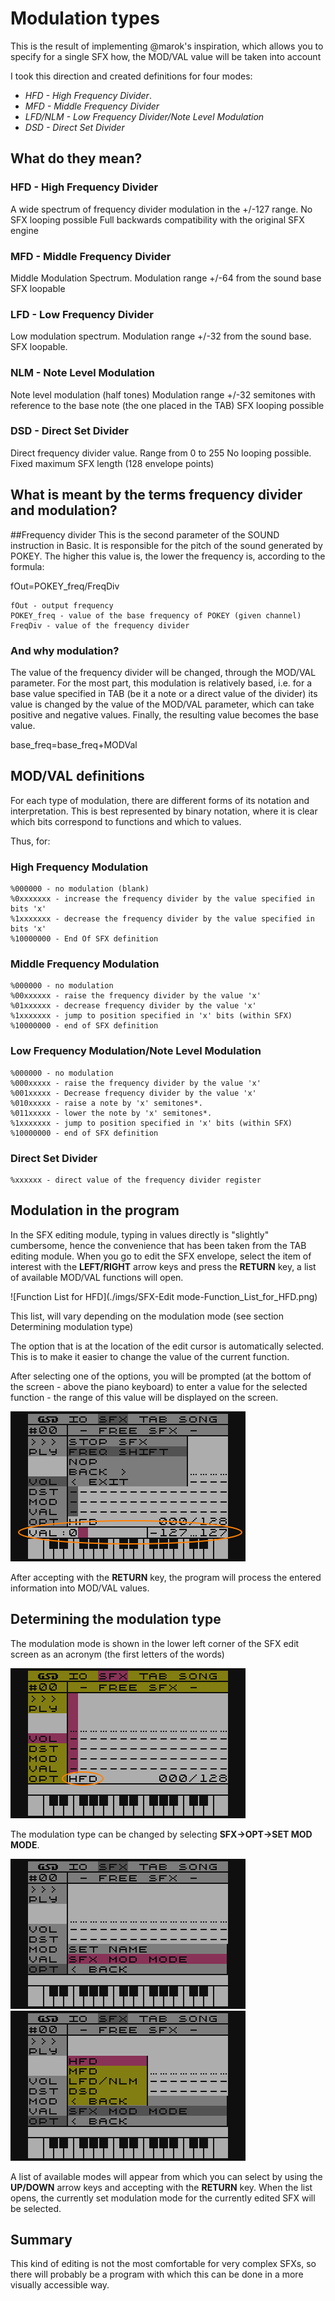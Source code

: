 # Modulation types

This is the result of implementing @marok's inspiration, which allows you to specify for a single SFX how, the MOD/VAL value will be taken into account

I took this direction and created definitions for four modes:

- *HFD - High Frequency Divider*.
- *MFD - Middle Frequency Divider*
- *LFD/NLM - Low Frequency Divider/Note Level Modulation*
- *DSD - Direct Set Divider*

## What do they mean?

### HFD - High Frequency Divider
A wide spectrum of frequency divider modulation in the +/-127 range.
No SFX looping possible
Full backwards compatibility with the original SFX engine

### MFD - Middle Frequency Divider
Middle Modulation Spectrum.
Modulation range +/-64 from the sound base
SFX loopable

### LFD - Low Frequency Divider
Low modulation spectrum.
Modulation range +/-32 from the sound base.
SFX loopable.

### NLM - Note Level Modulation
Note level modulation (half tones)
Modulation range +/-32 semitones with reference to the base note (the one placed in the TAB)
SFX looping possible

### DSD - Direct Set Divider
Direct frequency divider value.
Range from 0 to 255
No looping possible.
Fixed maximum SFX length (128 envelope points)

## What is meant by the terms frequency divider and modulation?
##Frequency divider
This is the second parameter of the SOUND instruction in Basic. It is responsible for the pitch of the sound generated by POKEY. The higher this value is, the lower the frequency is, according to the formula:

fOut=POKEY_freq/FreqDiv

~~~
fOut - output frequency
POKEY_freq - value of the base frequency of POKEY (given channel)
FreqDiv - value of the frequency divider
~~~

### And why modulation?
The value of the frequency divider will be changed, through the MOD/VAL parameter. For the most part, this modulation is relatively based, i.e. for a base value specified in TAB (be it a note or a direct value of the divider) its value is changed by the value of the MOD/VAL parameter, which can take positive and negative values. Finally, the resulting value becomes the base value.

base_freq=base_freq+MODVal

## MOD/VAL definitions
For each type of modulation, there are different forms of its notation and interpretation. This is best represented by binary notation, where it is clear which bits correspond to functions and which to values.

Thus, for:

### High Frequency Modulation

~~~
%000000 - no modulation (blank)
%0xxxxxxx - increase the frequency divider by the value specified in bits 'x'
%1xxxxxxx - decrease the frequency divider by the value specified in bits 'x'
%10000000 - End Of SFX definition
~~~

### Middle Frequency Modulation

~~~
%000000 - no modulation
%00xxxxxx - raise the frequency divider by the value 'x'
%01xxxxxx - decrease frequency divider by the value 'x'
%1xxxxxxx - jump to position specified in 'x' bits (within SFX)
%10000000 - end of SFX definition
~~~

### Low Frequency Modulation/Note Level Modulation

~~~
%000000 - no modulation
%000xxxxx - raise the frequency divider by the value 'x'
%001xxxxx - Decrease frequency divider by the value 'x'
%010xxxxx - raise a note by 'x' semitones*.
%011xxxxx - lower the note by 'x' semitones*.
%1xxxxxxx - jump to position specified in 'x' bits (within SFX)
%10000000 - end of SFX definition
~~~

### Direct Set Divider

~~~
%xxxxxx - direct value of the frequency divider register
~~~

## Modulation in the program

In the SFX editing module, typing in values directly is "slightly" cumbersome, hence the convenience that has been taken from the TAB editing module.
When you go to edit the SFX envelope, select the item of interest with the __LEFT/RIGHT__ arrow keys and press the __RETURN__ key, a list of available MOD/VAL functions will open.

![Function List for HFD](./imgs/SFX-Edit mode-Function_List_for_HFD.png)

This list, will vary depending on the modulation mode (see section Determining modulation type)

The option that is at the location of the edit cursor is automatically selected. This is to make it easier to change the value of the current function.

After selecting one of the options, you will be prompted (at the bottom of the screen - above the piano keyboard) to enter a value for the selected function - the range of this value will be displayed on the screen.

![Enter value for MOD function](./imgs/SFX-Edit_mode-Enter_value_for_function.png)

After accepting with the __RETURN__ key, the program will process the entered information into MOD/VAL values.

## Determining the modulation type

The modulation mode is shown in the lower left corner of the SFX edit screen as an acronym (the first letters of the words)

![Mod Mode for current SFX](./imgs/SFX-Edit_mode-Mod_Mode_for_current_SFX.png)

The modulation type can be changed by selecting __SFX->OPT->SET MOD MODE__.

![SFX->OPT->SFX MOD Mode](./imgs/SFX-OPT-SFX_MOD_Mode.png) ![SFX->OPT->SFX MOD Modes List](./imgs/SFX-OPT-SFX_MOD_Mode_List.png)

A list of available modes will appear from which you can select by using the __UP/DOWN__ arrow keys and accepting with the __RETURN__ key. When the list opens, the currently set modulation mode for the currently edited SFX will be selected.

## Summary

This kind of editing is not the most comfortable for very complex SFXs, so there will probably be a program with which this can be done in a more visually accessible way.
